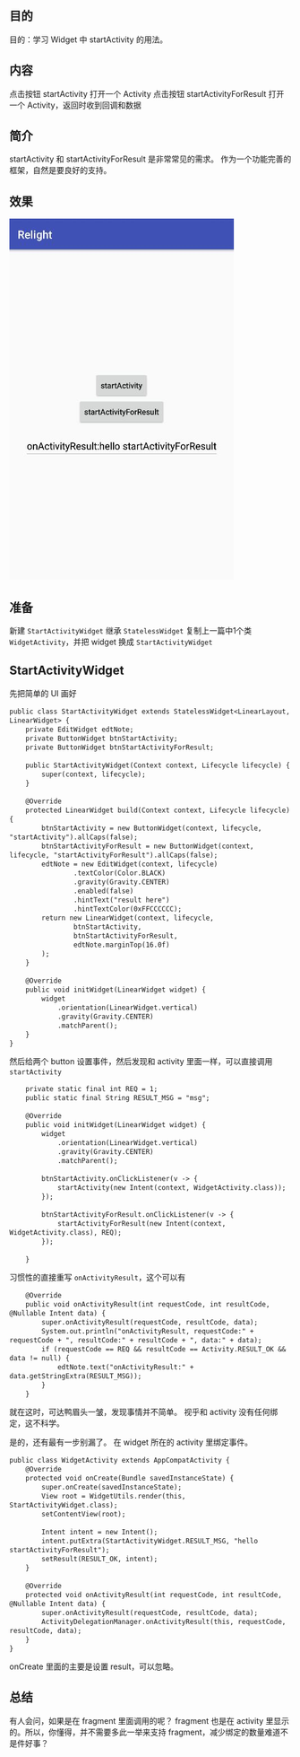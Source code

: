 

## 目的 ##
目的：学习 Widget 中 startActivity 的用法。

## 内容 ##
点击按钮 startActivity 打开一个 Activity 
点击按钮 startActivityForResult 打开一个 Activity，返回时收到回调和数据

## 简介 ##
startActivity 和 startActivityForResult 是非常常见的需求。 作为一个功能完善的框架，自然是要良好的支持。

## 效果 ##

![](../../images/7_StartActivity.jpg)

## 准备 ##

新建 `StartActivityWidget` 继承 `StatelessWidget`
复制上一篇中1个类 `WidgetActivity`，并把 widget 换成 `StartActivityWidget`

## StartActivityWidget ##

先把简单的 UI 画好
```
public class StartActivityWidget extends StatelessWidget<LinearLayout, LinearWidget> {
    private EditWidget edtNote;
    private ButtonWidget btnStartActivity;
    private ButtonWidget btnStartActivityForResult;

    public StartActivityWidget(Context context, Lifecycle lifecycle) {
        super(context, lifecycle);
    }

    @Override
    protected LinearWidget build(Context context, Lifecycle lifecycle) {
        btnStartActivity = new ButtonWidget(context, lifecycle, "startActivity").allCaps(false);
        btnStartActivityForResult = new ButtonWidget(context, lifecycle, "startActivityForResult").allCaps(false);
        edtNote = new EditWidget(context, lifecycle)
                .textColor(Color.BLACK)
                .gravity(Gravity.CENTER)
                .enabled(false)
                .hintText("result here")
                .hintTextColor(0xFFCCCCCC);
        return new LinearWidget(context, lifecycle,
                btnStartActivity,
                btnStartActivityForResult,
                edtNote.marginTop(16.0f)
        );
    }

    @Override
    public void initWidget(LinearWidget widget) {
        widget
            .orientation(LinearWidget.vertical)
            .gravity(Gravity.CENTER)
            .matchParent();
    }
}
```

然后给两个 button 设置事件，然后发现和 activity 里面一样，可以直接调用 `startActivity`
```
    private static final int REQ = 1;
    public static final String RESULT_MSG = "msg";

    @Override
    public void initWidget(LinearWidget widget) {
        widget
            .orientation(LinearWidget.vertical)
            .gravity(Gravity.CENTER)
            .matchParent();

        btnStartActivity.onClickListener(v -> {
            startActivity(new Intent(context, WidgetActivity.class));
        });

        btnStartActivityForResult.onClickListener(v -> {
            startActivityForResult(new Intent(context, WidgetActivity.class), REQ);
        });

    }
```

习惯性的直接重写 `onActivityResult`，这个可以有
```
    @Override
    public void onActivityResult(int requestCode, int resultCode, @Nullable Intent data) {
        super.onActivityResult(requestCode, resultCode, data);
        System.out.println("onActivityResult, requestCode:" + requestCode + ", resultCode:" + resultCode + ", data:" + data);
        if (requestCode == REQ && resultCode == Activity.RESULT_OK && data != null) {
            edtNote.text("onActivityResult:" + data.getStringExtra(RESULT_MSG));
        }
    }
```

就在这时，可达鸭眉头一皱，发现事情并不简单。
视乎和 activity 没有任何绑定，这不科学。

是的，还有最有一步别漏了。 在 widget 所在的 activity 里绑定事件。

```
public class WidgetActivity extends AppCompatActivity {
    @Override
    protected void onCreate(Bundle savedInstanceState) {
        super.onCreate(savedInstanceState);
        View root = WidgetUtils.render(this, StartActivityWidget.class);
        setContentView(root);

        Intent intent = new Intent();
        intent.putExtra(StartActivityWidget.RESULT_MSG, "hello startActivityForResult");
        setResult(RESULT_OK, intent);
    }

    @Override
    protected void onActivityResult(int requestCode, int resultCode, @Nullable Intent data) {
        super.onActivityResult(requestCode, resultCode, data);
        ActivityDelegationManager.onActivityResult(this, requestCode, resultCode, data);
    }
}
```

onCreate 里面的主要是设置 result，可以忽略。


## 总结 ##

有人会问，如果是在 fragment 里面调用的呢？
fragment 也是在 activity 里显示的。所以，你懂得，并不需要多此一举来支持 fragment，减少绑定的数量难道不是件好事？
